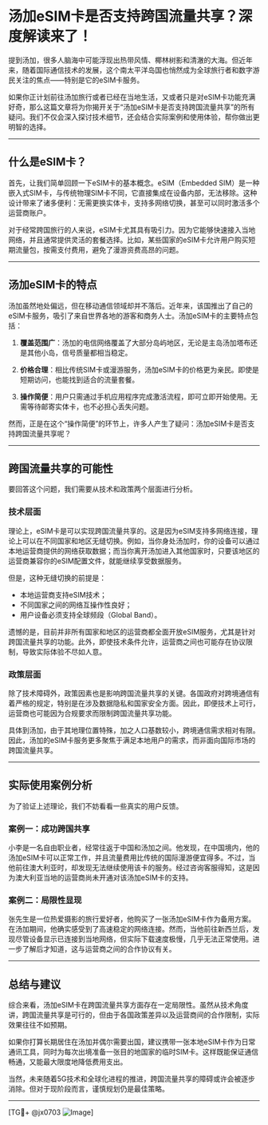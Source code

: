 # 汤加eSIM卡是否支持跨国流量共享？深度解读来了！

提到汤加，很多人脑海中可能浮现出热带风情、椰林树影和清澈的大海。但近年来，随着国际通信技术的发展，这个南太平洋岛国也悄然成为全球旅行者和数字游民关注的焦点——特别是它的eSIM卡服务。

如果你正计划前往汤加旅行或者已经在当地生活，又或者只是对eSIM卡功能充满好奇，那么这篇文章将为你揭开关于“汤加eSIM卡是否支持跨国流量共享”的所有疑问。我们不仅会深入探讨技术细节，还会结合实际案例和使用体验，帮你做出更明智的选择。

---

## 什么是eSIM卡？

首先，让我们简单回顾一下eSIM卡的基本概念。eSIM（Embedded SIM）是一种嵌入式SIM卡，与传统物理SIM卡不同，它直接集成在设备内部，无法移除。这种设计带来了诸多便利：无需更换实体卡，支持多网络切换，甚至可以同时激活多个运营商账户。

对于经常跨国旅行的人来说，eSIM卡尤其具有吸引力。因为它能够快速接入当地网络，并且通常提供灵活的套餐选择。比如，某些国家的eSIM卡允许用户购买短期流量包，按需支付费用，避免了漫游资费高昂的问题。

---

## 汤加eSIM卡的特点

汤加虽然地处偏远，但在移动通信领域却并不落后。近年来，该国推出了自己的eSIM卡服务，吸引了来自世界各地的游客和商务人士。汤加eSIM卡的主要特点包括：

1. **覆盖范围广**：汤加的电信网络覆盖了大部分岛屿地区，无论是主岛汤加塔布还是其他小岛，信号质量都相当稳定。
   
2. **价格合理**：相比传统SIM卡或漫游服务，汤加eSIM卡的价格更为亲民。即使是短期访问，也能找到适合的流量套餐。

3. **操作简便**：用户只需通过手机应用程序完成激活流程，即可立即开始使用。无需等待邮寄实体卡，也不必担心丢失问题。

然而，正是在这个“操作简便”的环节上，许多人产生了疑问：汤加eSIM卡是否支持跨国流量共享呢？

---

## 跨国流量共享的可能性

要回答这个问题，我们需要从技术和政策两个层面进行分析。

### 技术层面

理论上，eSIM卡是可以实现跨国流量共享的。这是因为eSIM支持多网络连接，理论上可以在不同国家和地区无缝切换。例如，当你身处汤加时，你的设备可以通过本地运营商提供的网络获取数据；而当你离开汤加进入其他国家时，只要该地区的运营商兼容你的eSIM配置文件，就能继续享受数据服务。

但是，这种无缝切换的前提是：
- 本地运营商支持eSIM技术；
- 不同国家之间的网络互操作性良好；
- 用户设备必须支持全球频段（Global Band）。

遗憾的是，目前并非所有国家和地区的运营商都全面开放eSIM服务，尤其是针对跨国流量共享的功能。此外，即使技术条件允许，运营商之间也可能存在协议限制，导致实际体验不尽如人意。

### 政策层面

除了技术障碍外，政策因素也是影响跨国流量共享的关键。各国政府对跨境通信有着严格的规定，特别是在涉及数据隐私和国家安全方面。因此，即便技术上可行，运营商也可能因为合规要求而限制跨国流量共享功能。

具体到汤加，由于其地理位置特殊，加之人口基数较小，跨境通信需求相对有限。因此，汤加的eSIM卡服务更多聚焦于满足本地用户的需求，而非面向国际市场的跨国流量共享。

---

## 实际使用案例分析

为了验证上述理论，我们不妨看看一些真实的用户反馈。

### 案例一：成功跨国共享
小李是一名自由职业者，经常往返于中国和汤加之间。他发现，在中国境内，他的汤加eSIM卡可以正常工作，并且流量费用比传统的国际漫游便宜得多。不过，当他前往澳大利亚时，却发现无法继续使用该卡的服务。经过咨询客服得知，这是因为澳大利亚当地的运营商尚未开通对该汤加eSIM卡的支持。

### 案例二：局限性显现
张先生是一位热爱摄影的旅行爱好者，他购买了一张汤加eSIM卡作为备用方案。在汤加期间，他确实感受到了高速稳定的网络连接。然而，当他前往新西兰后，发现尽管设备显示已连接到当地网络，但实际下载速度极慢，几乎无法正常使用。进一步了解后才知道，这与运营商之间的合作协议有关。

---

## 总结与建议

综合来看，汤加eSIM卡在跨国流量共享方面存在一定局限性。虽然从技术角度讲，跨国流量共享是可行的，但由于各国政策差异以及运营商间的合作限制，实际效果往往不如预期。

如果你打算长期居住在汤加并偶尔需要出国，建议携带一张本地eSIM卡作为日常通讯工具，同时为每次出境准备一张目的地国家的临时SIM卡。这样既能保证通信畅通，又能最大限度地降低费用支出。

当然，未来随着5G技术和全球化进程的推进，跨国流量共享的障碍或许会被逐步消除。但对于现阶段而言，谨慎规划仍是最佳策略。

---

[TG💪+ @jx0703 ![Image](https://github.com/user-attachments/assets/dbca1d08-cadb-493c-b0ec-ad6f7a83f270)]